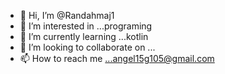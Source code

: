 - 👋 Hi, I’m @Randahmaj1
- 👀 I’m interested in ...programing
- 🌱 I’m currently learning ...kotlin
- 💞️ I’m looking to collaborate on ...
- 📫 How to reach me ...angel15g105@gmail.com

<!---
Randahmaj1/Randahmaj1 is a ✨ special ✨ repository because its `README.md` (this file) appears on your GitHub profile.
You can click the Preview link to take a look at your changes.
--->
